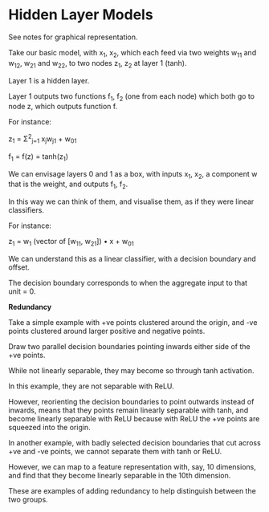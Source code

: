 # Hidden Layer Models

See notes for graphical representation.

Take our basic model, with x<sub>1</sub>, x<sub>2</sub>, which each feed via two weights w<sub>11</sub> and w<sub>12</sub>, w<sub>21</sub> and w<sub>22</sub>, to two nodes z<sub>1</sub>, z<sub>2</sub> at layer 1 (tanh).

Layer 1 is a hidden layer.

Layer 1 outputs two functions f<sub>1</sub>, f<sub>2</sub> (one from each node) which both go to node z, which outputs function f.

For instance:

z<sub>1</sub> = Σ<sup>2</sup><sub>j=1</sub> x<sub>j</sub>w<sub>j1</sub> + w<sub>01</sub>

f<sub>1</sub> = f(z) = tanh(z<sub>1</sub>)

We can envisage layers 0 and 1 as a box, with inputs x<sub>1</sub>, x<sub>2</sub>, a component w that is the weight, and outputs f<sub>1</sub>, f<sub>2</sub>.

In this way we can think of them, and visualise them, as if they were linear classifiers.

For instance:

z<sub>1</sub> = w<sub>1</sub> (vector of [w<sub>11</sub>, w<sub>21</sub>]) • x + w<sub>01</sub>

We can understand this as a linear classifier, with a decision boundary and offset.

The decision boundary corresponds to when the aggregate input to that unit = 0.

**Redundancy**

Take a simple example with +ve points clustered around the origin, and -ve points clustered around larger positive and negative points.

Draw two parallel decision boundaries pointing inwards either side of the +ve points.

While not linearly separable, they may become so through tanh activation.

In this example, they are not separable with ReLU.

However, reorienting the decision boundaries to point outwards instead of inwards, means that they points remain linearly separable with tanh, and become linearly separable with ReLU because with ReLU the +ve points are squeezed into the origin.

In another example, with badly selected decision boundaries that cut across +ve and -ve points, we cannot separate them with tanh or ReLU.

However, we can map to a feature representation with, say, 10 dimensions, and find that they become linearly separable in the 10th dimension.

These are examples of adding redundancy to help distinguish between the two groups.
